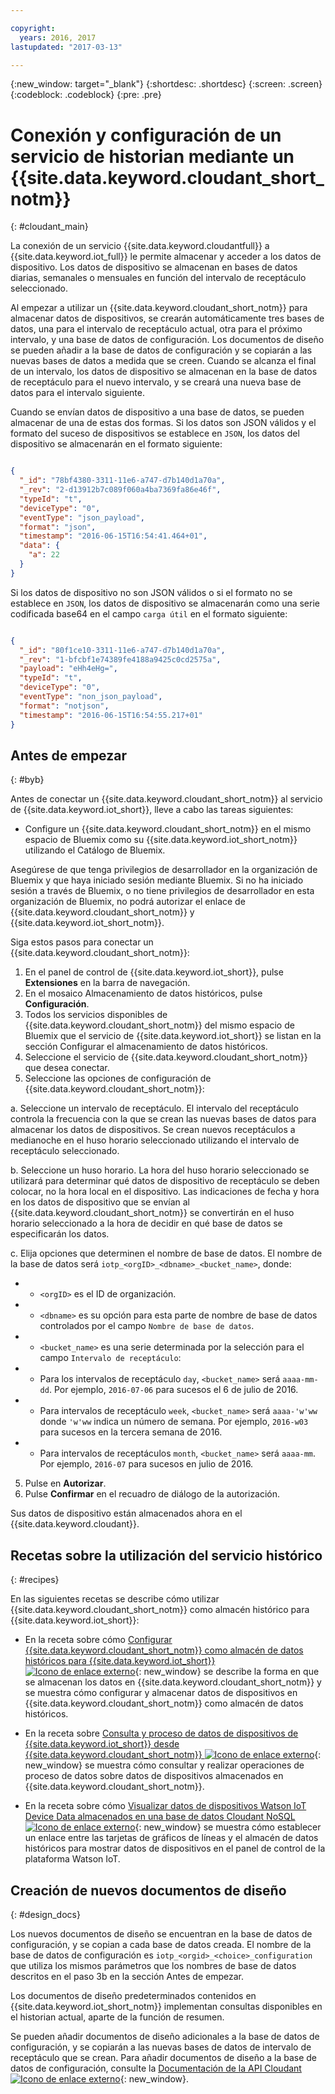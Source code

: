 ```yaml
---

copyright:
  years: 2016, 2017
lastupdated: "2017-03-13"

---
```


{:new_window: target="\_blank"}
{:shortdesc: .shortdesc}
{:screen: .screen}
{:codeblock: .codeblock}
{:pre: .pre}

# Conexión y configuración de un servicio de historian mediante un {{site.data.keyword.cloudant_short_notm}}  
{: #cloudant_main}

La conexión de un servicio {{site.data.keyword.cloudantfull}} a {{site.data.keyword.iot_full}} le permite almacenar y acceder a los datos de dispositivo. Los datos de dispositivo se almacenan en bases de datos diarias, semanales o mensuales en función del intervalo de receptáculo seleccionado.

Al empezar a utilizar un {{site.data.keyword.cloudant_short_notm}} para almacenar datos de dispositivos, se crearán automáticamente tres bases de datos, una para el intervalo de receptáculo actual, otra para el próximo intervalo, y una base de datos de configuración. Los documentos de diseño se pueden añadir a la base de datos de configuración y se copiarán a las nuevas bases de datos a medida que se creen. Cuando se alcanza el final de un intervalo, los datos de dispositivo se almacenan en la base de datos de receptáculo para el nuevo intervalo, y se creará una nueva base de datos para el intervalo siguiente.

Cuando se envían datos de dispositivo a una base de datos, se pueden almacenar de una de estas dos formas. Si los datos son JSON válidos y el formato del suceso de dispositivos se establece en `JSON`, los datos del dispositivo se almacenarán en el formato siguiente:

```json

{
  "_id": "78bf4380-3311-11e6-a747-d7b140d1a70a",
  "_rev": "2-d13912b7c089f060a4ba7369fa86e46f",
  "typeId": "t",
  "deviceType": "0",
  "eventType": "json_payload",
  "format": "json",
  "timestamp": "2016-06-15T16:54:41.464+01",
  "data": {
    "a": 22
  }
}

```

Si los datos de dispositivo no son JSON válidos o si el formato no se establece en `JSON`, los datos de dispositivo se almacenarán como una serie codificada base64 en el campo `carga útil` en el formato siguiente:

```json

{
  "_id": "80f1ce10-3311-11e6-a747-d7b140d1a70a",
  "_rev": "1-bfcbf1e74389fe4188a9425c0cd2575a",
  "payload": "eHh4eHg=",
  "typeId": "t",
  "deviceType": "0",
  "eventType": "non_json_payload",
  "format": "notjson",
  "timestamp": "2016-06-15T16:54:55.217+01"
}

```

## Antes de empezar  
{: #byb}

Antes de conectar un {{site.data.keyword.cloudant_short_notm}} al servicio de {{site.data.keyword.iot_short}}, lleve a cabo las tareas siguientes:

- Configure un {{site.data.keyword.cloudant_short_notm}} en el mismo espacio de Bluemix como su {{site.data.keyword.iot_short_notm}} utilizando el Catálogo de Bluemix.

Asegúrese de que tenga privilegios de desarrollador en la organización de Bluemix y que haya iniciado sesión mediante Bluemix. Si no ha iniciado sesión a través de Bluemix, o no tiene privilegios de desarrollador en esta organización de Bluemix, no podrá autorizar el enlace de {{site.data.keyword.cloudant_short_notm}} y {{site.data.keyword.iot_short_notm}}.

Siga estos pasos para conectar un {{site.data.keyword.cloudant_short_notm}}:

1. En el panel de control de {{site.data.keyword.iot_short}}, pulse **Extensiones** en la barra de navegación.
2. En el mosaico Almacenamiento de datos históricos, pulse **Configuración**.
2. Todos los servicios disponibles de {{site.data.keyword.cloudant_short_notm}} del mismo espacio de Bluemix que el servicio de {{site.data.keyword.iot_short}} se listan en la sección Configurar el almacenamiento de datos históricos.
3. Seleccione el servicio de {{site.data.keyword.cloudant_short_notm}} que desea conectar.
4. Seleccione las opciones de configuración de {{site.data.keyword.cloudant_short_notm}}:

  a. Seleccione un intervalo de receptáculo. El intervalo del receptáculo controla la frecuencia con la que se crean las nuevas bases de datos para almacenar los datos de dispositivos. Se crean nuevos receptáculos a medianoche en el huso horario seleccionado utilizando el intervalo de receptáculo seleccionado.

  b. Seleccione un huso horario. La hora del huso horario seleccionado se utilizará para determinar qué datos de dispositivo de receptáculo se deben colocar, no la hora local en el dispositivo. Las indicaciones de fecha y hora en los datos de dispositivo que se envían al {{site.data.keyword.cloudant_short_notm}} se convertirán en el huso horario seleccionado a la hora de decidir en qué base de datos se especificarán los datos.

  c. Elija opciones que determinen el nombre de base de datos. El nombre de la base de datos será `iotp_<orgID>_<dbname>_<bucket_name>`, donde:

 +  * `<orgID>` es el ID de organización.
 +  * `<dbname>` es su opción para esta parte de nombre de base de datos controlados por el campo `Nombre de base de datos`.
 +  * `<bucket_name>` es una serie determinada por la selección para el campo `Intervalo de receptáculo`:
 +    * Para los intervalos de receptáculo `day`, `<bucket_name>` será `aaaa-mm-dd`.  Por ejemplo, `2016-07-06` para sucesos el 6 de julio de 2016.
 +    * Para intervalos de receptáculo `week`, `<bucket_name>` será `aaaa-'w'ww` donde `'w'ww` indica un número de semana.  Por ejemplo, `2016-w03` para sucesos en la tercera semana de 2016.
 +    * Para intervalos de receptáculos `month`, `<bucket_name>` será `aaaa-mm`.  Por ejemplo, `2016-07` para sucesos en julio de 2016.

5. Pulse en **Autorizar**.
6. Pulse **Confirmar** en el recuadro de diálogo de la autorización.

Sus datos de dispositivo están almacenados ahora en el {{site.data.keyword.cloudant}}.

## Recetas sobre la utilización del servicio histórico  
{: #recipes}

En las siguientes recetas se describe cómo utilizar {{site.data.keyword.cloudant_short_notm}} como almacén histórico para {{site.data.keyword.iot_short}}:

- En la receta sobre cómo [Configurar {{site.data.keyword.cloudant_short_notm}} como almacén de datos históricos para {{site.data.keyword.iot_short}} ![Icono de enlace externo](../../icons/launch-glyph.svg "Icono de enlace externo")](https://developer.ibm.com/recipes/tutorials/cloudant-nosql-db-as-historian-data-storage-for-ibm-watson-iot-parti/){: new_window} se describe la forma en que se almacenan los datos en {{site.data.keyword.cloudant_short_notm}} y se muestra cómo configurar y almacenar datos de dispositivos en {{site.data.keyword.cloudant_short_notm}} como almacén de datos históricos. 

- En la receta sobre [Consulta y proceso de datos de dispositivos de {{site.data.keyword.iot_short}} desde {{site.data.keyword.cloudant_short_notm}} ![Icono de enlace externo](../../icons/launch-glyph.svg "Icono de enlace externo")](https://developer.ibm.com/recipes/tutorials/cloudant-nosql-db-as-historian-data-storage-for-ibm-watson-iot-partii){: new_window} se muestra cómo consultar y realizar operaciones de proceso de datos sobre datos de dispositivos almacenados en {{site.data.keyword.cloudant_short_notm}}.

- En la receta sobre cómo [Visualizar datos de dispositivos Watson IoT Device Data almacenados en una base de datos Cloudant NoSQL ![Icono de enlace externo](../../icons/launch-glyph.svg "Icono de enlace externo")](https://developer.ibm.com/recipes/?post_type=pnext_tutorial&p=27327){: new_window} se muestra cómo establecer un enlace entre las tarjetas de gráficos de líneas y el almacén de datos históricos para mostrar datos de dispositivos en el panel de control de la plataforma Watson IoT. 


## Creación de nuevos documentos de diseño  
{: #design_docs}

Los nuevos documentos de diseño se encuentran en la base de datos de configuración, y se copian a cada base de datos creada. El nombre de la base de datos de configuración es `iotp_<orgid>_<choice>_configuration
` que utiliza los mismos parámetros que los nombres de base de datos descritos en el paso 3b en la sección Antes de empezar.

Los documentos de diseño predeterminados contenidos en {{site.data.keyword.iot_short_notm}} implementan consultas disponibles en el historian actual, aparte de la función de resumen.

Se pueden añadir documentos de diseño adicionales a la base de datos de configuración, y se copiarán a las nuevas bases de datos de intervalo de receptáculo que se crean. Para añadir documentos de diseño a la base de datos de configuración, consulte la [Documentación de la API Cloudant ![Icono de enlace externo](../icons/launch-glyph.svg "Icono de enlace externo")](https://docs.cloudant.com/document.html){: new_window}.

<!--  # Related links
{: #rellinks}
* [Querying your {{site.data.keyword.cloudant_short_notm}}](link) -->
